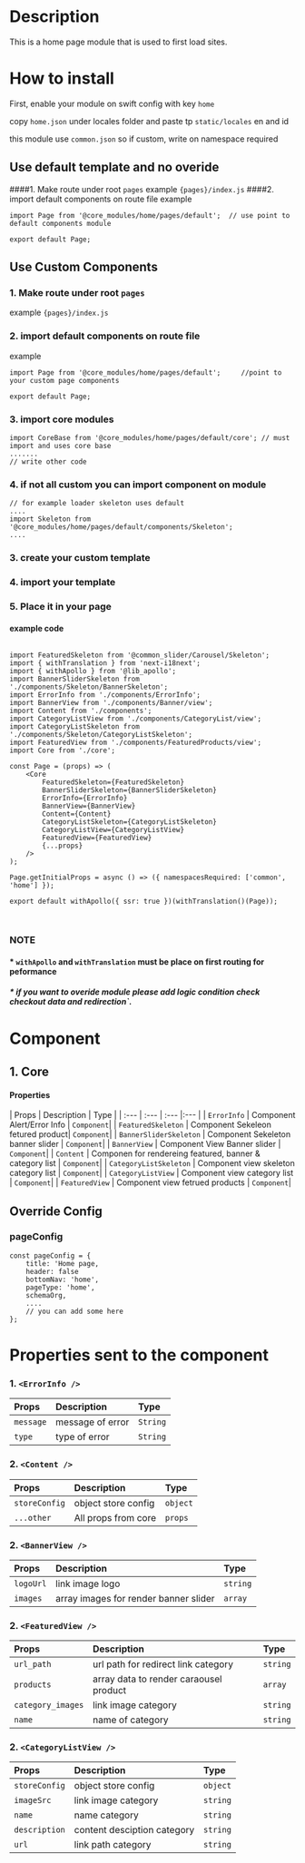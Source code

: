 # Description

This is a home page module that is used to first load sites.

# How to install
First, enable your module on swift config with key ````home````

copy `home.json` under locales folder and paste tp `static/locales` en and id

this module use `common.json` so if custom, write on namespace required


## Use default template and no overide
####1. Make route under root `pages` 
example `{pages}/index.js`
####2. import default components on route file 
example

```node
import Page from '@core_modules/home/pages/default';  // use point to default components module

export default Page;

```


## Use Custom Components

### 1. Make route under root `pages` 
example `{pages}/index.js`
### 2. import default components on route file 
example

```node
import Page from '@core_modules/home/pages/default';     //point to your custom page components

export default Page;

```

### 3. import core modules
```node
import CoreBase from '@core_modules/home/pages/default/core'; // must import and uses core base
....... 
// write other code
```

### 4. if not all custom you can import component on module

```node
// for example loader skeleton uses default
....
import Skeleton from '@core_modules/home/pages/default/components/Skeleton';
....

```

### 3. create your custom template
### 4. import your template
### 5. Place it in your page
#### example code


```node

import FeaturedSkeleton from '@common_slider/Carousel/Skeleton';
import { withTranslation } from 'next-i18next';
import { withApollo } from '@lib_apollo';
import BannerSliderSkeleton from './components/Skeleton/BannerSkeleton';
import ErrorInfo from './components/ErrorInfo';
import BannerView from './components/Banner/view';
import Content from './components';
import CategoryListView from './components/CategoryList/view';
import CategoryListSkeleton from './components/Skeleton/CategoryListSkeleton';
import FeaturedView from './components/FeaturedProducts/view';
import Core from './core';

const Page = (props) => (
    <Core
        FeaturedSkeleton={FeaturedSkeleton}
        BannerSliderSkeleton={BannerSliderSkeleton}
        ErrorInfo={ErrorInfo}
        BannerView={BannerView}
        Content={Content}
        CategoryListSkeleton={CategoryListSkeleton}
        CategoryListView={CategoryListView}
        FeaturedView={FeaturedView}
        {...props}
    />
);

Page.getInitialProps = async () => ({ namespacesRequired: ['common', 'home'] });

export default withApollo({ ssr: true })(withTranslation()(Page));



```

### NOTE
#### * `withApollo` and `withTranslation` must be place on first routing for peformance
##### * if you want to overide module please add logic condition check checkout data and redirection`. 


# Component

## 1. Core
#### Properties
| Props       | Description | Type |
| :---        | :---     | :---        |:---  |
| `ErrorInfo`  |  Component Alert/Error Info     | `Component`|
| `FeaturedSkeleton`  |  Component Sekeleon fetured product| `Component`|
| `BannerSliderSkeleton`  |  Component Sekeleton banner slider   | `Component`|
| `BannerView`  |   Component View Banner slider   | `Component`|
| `Content`  |   Componen for rendereing featured, banner & category list    | `Component`|
| `CategoryListSkeleton`  |  Component view skeleton category list    | `Component`|
| `CategoryListView`  | Component view category list     | `Component`|
| `FeaturedView`  |  Component view fetrued products   | `Component`|

## Override Config
### pageConfig

```node
const pageConfig = {
    title: 'Home page,
    header: false
    bottomNav: 'home',
    pageType: 'home',
    schemaOrg,
    ....
    // you can add some here
};
```

# Properties sent to the component

### 1. `<ErrorInfo />`
| Props       | Description | Type |
| :---        | :---        |:---  |
| `message`     |  message of error      | `String`|
| `type`        |  type of error      | `String`|

### 2. `<Content />`
| Props       | Description | Type |
| :---        | :---        |:---  |
| `storeConfig`     |  object store config     | `object`|
| `...other`     |  All props from core      | `props`|

### 2. `<BannerView />`
| Props       | Description | Type |
| :---        | :---        |:---  |
|`logoUrl`| link image logo | `string`|
|`images`| array images for render banner slider | `array`|

### 2. `<FeaturedView />`
| Props       | Description | Type |
| :---        | :---        |:---  |
|`url_path`| url path for redirect link category | `string`|
|`products`| array data to render caraousel product | `array`|
|`category_images`| link image category | `string`|
|`name`| name of category | `string`|

### 2. `<CategoryListView />`
| Props       | Description | Type |
| :---        | :---        |:---  |
|`storeConfig`| object store config  | `object`|
|`imageSrc`| link image category | `string`|
|`name`| name category | `string`|
|`description`| content desciption category| `string`|
|`url`| link path category | `string`|



